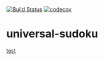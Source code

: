 [![Build Status](https://travis-ci.org/fkohlgrueber/universal-sudoku.svg?branch=master)](https://travis-ci.org/fkohlgrueber/universal-sudoku) [![codecov](https://codecov.io/gh/fkohlgrueber/universal-sudoku/branch/master/graph/badge.svg)](https://codecov.io/gh/fkohlgrueber/universal-sudoku)



# universal-sudoku

[test](../../index.html)

